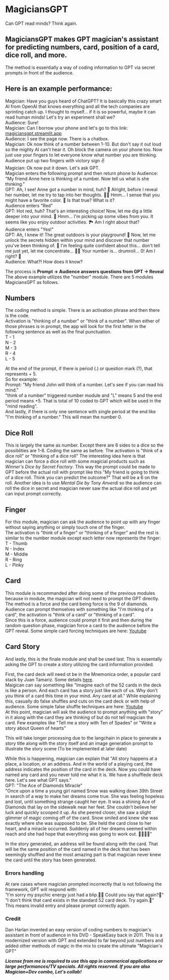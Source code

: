 # MagiciansGPT
Can GPT read minds? Think again.

## MagiciansGPT makes GPT magician's assistant for predicting numbers, card, position of a card, dice roll, and more.
The method is essentially a way of coding information to GPT via secret prompts in front of the audience.

## Here is an example performance:
Magician: Have you guys heard of ChatGPT? It is basically this crazy smart AI from OpenAI that knows everything and all the tech companies are sprinting catch up. I thought to myself... if it is so powerful, maybe it can read human minds! Let's try an experiment shall we?  
Audience: Sure!  
Magician: Can I borrow your phone and let's go to this link: [magiciansgpt.streamlit.app](magiciansgpt.streamlit.app)  
Audience: I see the page now. There is a chatbox.  
Magician: Ok now think of a number between 1-10. But don't say it out loud so the mighty AI can't hear it. Oh block the camera on your phone too. Now just use your fingers to let everyone know what number you are thinking.  
Audience put up two fingers with victory sign ✌️  
Magician: Ok now put it down. Let's ask GPT.  
Magician enters the following prompt and then return phone to Audience: "My friend Anne here is thinking of a number. Now tell us what is she thinking."  
GPT: Ah, I see! Anne got a number in mind, huh? 🤔 Alright, before I reveal her number, let me try to tap into her thoughts. 🧠✨  Hmm... I sense that you might have a favorite color. 🌈 Is that true? What is it?  
Audience enters "Red"  
GPT: Hot red, huh? That's an interesting choice! Now, let me dig a little deeper into your mind. 🧐 Hmm... I'm picking up some vibes from you. It seems like you enjoy outdoor activities. 🏞️ Am I right about that?  
Audience enters "Yes!"  
GPT: Ah, I knew it! The great outdoors is your playground! 🌳 Now, let me unlock the secrets hidden within your mind and discover that number you've been thinking of. 🤔 I'm feeling quite confident about this... don't tell me just yet, let me concentrate... 🧘‍♀️ Your number is... drumroll... 0! Am I right? 🎉  
Audience: What?! How does it know?  

The process is **Prompt -> Audience answers questions from GPT -> Reveal**  
The above example utilizes the "number" module. There are 5 modules MagiciansGPT as follows.

## Numbers
The coding method is simple. There is an activation phrase and then there is the code.  
Activation is "thinking of a number" or "think of a number". When either of those phrases is in prompt, the app will look for the first letter in the following sentence as well as the final punctuation.  
T - 1  
N - 2  
M - 3  
R - 4  
L - 5  

At the end of the prompt, if there is period (.) or question mark (?), that represents + 5.   
So for example:  
Prompt: "My friend John will think of a number. Let's see if you can read his mind."  
"think of a number" triggered number module and "L" means 5 and the end period means +5. That is total of 10 coded to GPT which will be used in the "mind reading".  
And lastly, if there is only one sentence with single period at the end like "I'm thinking of a number." This will mean the number 0.

## Dice Roll
This is largely the same as number. Except there are 6 sides to a dice so the possiblities are 1-6. Coding the same as before.
The activation is "think of a dice roll" or "thinking of a dice roll"
The interesting idea here is that magician can force a dice roll with some magicial products such as _Winner's Dice by Secret Factory_. This way the prompt could be made to GPT before the actual roll with prompt like this "My friend is going to think of a dice roll. Think you can predict the outcome?" That will be a 6 on the roll.
Another idea is to use _Mental Die by Tony Anverdi_ so the audience can roll the dice in secret and magician never saw the actual dice roll and yet can input prompt correctly.

## Finger
For this module, magician can ask the audience to point up with any finger without saying anything or simply touch one of the finger.  
The activation is "think of a finger" or "thinking of a finger" and the rest is similar to the number module except each letter now represents the finger:  
T - Thumb  
N - Index  
M - Middle  
R - Ring  
L - Pinky  

## Card
This module is recommanded after doing some of the previous modules because in module, the magician will not need to prompt the GPT directly. The method is a force and the card being force is the 9 of diamonds.  
Audience can prompt themselves with something like "I'm thinking of a card", the activation is "think of a card" or "thinking of a card".  
Since this is a force, audience could prompt it first and then during the random question phase, magician force a card to the audience before the GPT reveal. Some simple card forcing techniques are here: [Youtube](https://www.youtube.com/watch?v=sxP-tu10ulM)  

## Card Story
And lastly, this is the finale module and shall be used last. This is essentally asking the GPT to create a story utilizing the card information provided.

First, the card deck will need ot be in the Mnemonica order, a popular card stack by Juan Tamariz. Some details [here](https://ulearnmagic.com/mnemonica-stack-order-juan-tamariz/).  
Maigican can say something like "Imagine each of the 52 cards in the deck is like a person. And each card has a story just like each of us. Why don't you think of a card this time in your mind. Any card at all." While explaining this, casually do false shuffles and cuts on the card deck or with help of audience. Some simple false shuffle techniques are here: [Youtube](https://www.youtube.com/watch?v=PfbOELSTyP0)    
At this point, magician will ask the audience to prompt anything with "story" in it along with the card they are thinking of but do not tell magician the card. Few examples like "Tell me a story with Ten of Spades" or "Write a story about Queen of hearts"  

This will take longer processing due to the langchain in place to generate a story title along with the story itself and an image generation prompt to illustrate the story scene (To be implemented at later date)  

While this is happening, magician can explain that "All story happens at a place, a location, or an address. And in the world of a playing card, the address indicates the position of the card in the deck. Now you could have named any card and you never told me what it is. We have a shufflede deck here. Let's see what GPT says."  
GPT: "The Ace of Diamonds Miracle"  
"Once upon a time a young girl named Snow was walking down 39th Street in search of a way to make her dreams come true. She was feeling hopeless and lost, until something strange caught her eye. It was a shining Ace of Diamonds that lay on the sidewalk near her feet. She couldn’t believe her luck and quickly scooped it up. As she peered closer, she saw a slight glimmer of magic coming off of the card. Snow smiled and knew she was exactly where she was supposed to be. She held the card close to her heart, and a miracle occurred. Suddenly all of her dreams seemed within reach and she had hope that everything was going to work out. 🤩🤩✨💎"  

In the story generated, an address will be found along with the card. That will be the same position of the card named in the deck that has been seemingly shuffled and the most amazing part is that magician never knew the card until the story has been generated.

### Errors handling
At rare cases where magician prompted incorrectly that is not following the framework, GPT will respond with:  
"I'm sorry my psychic energy just had a blip.😵‍💫 Could you say that again?🥺"  
"I don't think that card exists in the standard 52 card deck. Try again.🥺"  
This means invalid entry and please prompt correctly again.


### Credit
Dan Harlan invented an easy version of coding numbers to magician's assistant in front of audience in his DVD - SpeakEasy back in 2011. This is a modernized version with GPT and extended to far beyond just numbers and added other methods of magic in the mix to create the ultimate "Magician's GPT"

***License from me is required to use this app in commerical applications or large performances/TV specials. All rights reserved. If you are also Magician+Dev combo, Let's collab!***


